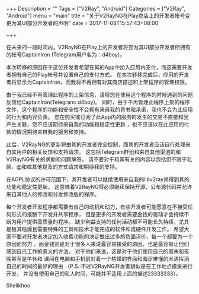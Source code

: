 +++
Description = ""
Tags = ["V2Ray", "Android"]
Categories = ["V2Ray", "Android"]
menu = "main"
title = "关于V2RayNG在Play商店上的开发者帐号变更为其UI部分开发者的声明"
date = 2017-11-08T15:57:43+08:00

+++

在未来的一段时间内，V2RayNG在Play上的开发者将变为其UI部分开发者所拥有的帐号CaptainIron (Telegram用户名为：d4boy)。

本次转移的原因在于这位开发者希望在其的App中加入应用内支付，而这需要开发者拥有自己的Play帐号并设置自己的支付方式。
在本次转移完成后，应用的开发者将显示为CaptainIron，而我将不再拥有对其商店描述和上架程序的管理权限。

由于我已经不再管理此程序的上架信息，请将您在使用这个程序的时候遇到的问题反馈给CaptainIron(Telegram: d4boy)。
同时，由于不再管理此程序上架的程序文件，这个程序的功能和安全性不会拥有来自我的背书和承诺，我也不会为此应用的行为和内容负责。
您在购买或订阅了此App内的服务时发生的交易不直接和我产生关联，您不应该期待来自我的功能和稳定性更新
，也不应该以在此应用的付款的情况期待来自我的服务和支持。

此后，V2RayNG的更新将由其的开发者完全控制，而其的开发者应该自行处理来自其用户的相关反馈和支持请求。
这包括Telegram群组和来自其他渠道的和V2RayNG有关的求助和问题解答，
请不要对于和其有关的内容以包括但不限于私聊，@和或其他提及的方式请求和期待我的支持。

在AGPL协议的许可范围下，其开发者可以继续使用来自我的libv2ray并得到其的功能和稳定性更新。
这意味着V2RayNG将必须继续保持开源，公布源代码并允许来自其他人的修改和分发修改版的程序。


每个开发者开发程序都需要有自己的动机和动力，有些开发者可能愿意在不接受任何形式的报酬下开发并共享程序，
但是更多的开发者需要金钱的驱动才会持续不断为用户提供高质量的程序。
缺少利益支持的任何活动都不可能长久持续，尤其是极其枯燥且需要特殊的工具和技术才能完成的软件和或硬件开发工作。
希望大家不要对开发者决定加入收费功能的决定做出过多的负面评价，每一个都要为一个原因而努力
，而金钱则是对于很多人来说最容易接受的原因，也是最容易让他们感到自己工作的意义的方法。
对于他们来说，这是对于他们使用自己的周末和夜晚甚至是午休和
课间在电脑和手机前对着一个枯燥的界面和晦涩难懂的术语挥洒自己的时间的最好的理由
（P.S.:不过V2RayNG开发者貌似是在工作地点摸鱼进行开发，
并没有使用自己的私人时间，可能并不适用上面的描述23333333）。

Shelikhoo

